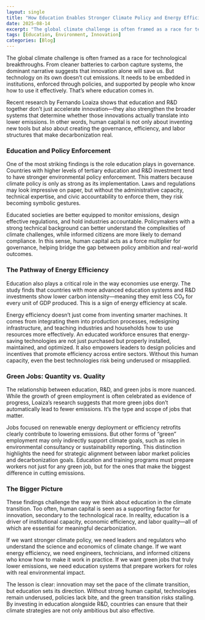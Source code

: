 ```yaml
---
layout: single
title: "How Education Enables Stronger Climate Policy and Energy Efficiency"
date: 2025-08-14
excerpt: "The global climate challenge is often framed as a race for technological breakthroughs. From cleaner batteries to carbon capture systems, the dominant narrative suggests that innovation alone will save us."
tags: [Education, Environment, Innovation]
categories: [Blog]
---
```



The global climate challenge is often framed as a race for technological breakthroughs. From cleaner batteries to carbon capture systems, the dominant narrative suggests that innovation alone will save us. But technology on its own doesn’t cut emissions. It needs to be embedded in institutions, enforced through policies, and supported by people who know how to use it effectively. That’s where education comes in.

Recent research by Fernando Loaiza shows that education and R&D together don’t just accelerate innovation—they also strengthen the broader systems that determine whether those innovations actually translate into lower emissions. In other words, human capital is not only about inventing new tools but also about creating the governance, efficiency, and labor structures that make decarbonization real.

### Education and Policy Enforcement

One of the most striking findings is the role education plays in governance. Countries with higher levels of tertiary education and R&D investment tend to have stronger environmental policy enforcement. This matters because climate policy is only as strong as its implementation. Laws and regulations may look impressive on paper, but without the administrative capacity, technical expertise, and civic accountability to enforce them, they risk becoming symbolic gestures.

Educated societies are better equipped to monitor emissions, design effective regulations, and hold industries accountable. Policymakers with a strong technical background can better understand the complexities of climate challenges, while informed citizens are more likely to demand compliance. In this sense, human capital acts as a force multiplier for governance, helping bridge the gap between policy ambition and real-world outcomes.
 
### The Pathway of Energy Efficiency

Education also plays a critical role in the way economies use energy. The study finds that countries with more advanced education systems and R&D investments show lower carbon intensity—meaning they emit less CO₂ for every unit of GDP produced. This is a sign of energy efficiency at scale.

Energy efficiency doesn’t just come from inventing smarter machines. It comes from integrating them into production processes, redesigning infrastructure, and teaching industries and households how to use resources more effectively. An educated workforce ensures that energy-saving technologies are not just purchased but properly installed, maintained, and optimized. It also empowers leaders to design policies and incentives that promote efficiency across entire sectors. Without this human capacity, even the best technologies risk being underused or misapplied.

### Green Jobs: Quantity vs. Quality

The relationship between education, R&D, and green jobs is more nuanced. While the growth of green employment is often celebrated as evidence of progress, Loaiza’s research suggests that more green jobs don’t automatically lead to fewer emissions. It’s the type and scope of jobs that matter.

Jobs focused on renewable energy deployment or efficiency retrofits clearly contribute to lowering emissions. But other forms of “green” employment may only indirectly support climate goals, such as roles in environmental consultancy or sustainability reporting. This distinction highlights the need for strategic alignment between labor market policies and decarbonization goals. Education and training programs must prepare workers not just for any green job, but for the ones that make the biggest difference in cutting emissions.

### The Bigger Picture

These findings challenge the way we think about education in the climate transition. Too often, human capital is seen as a supporting factor for innovation, secondary to the technological race. In reality, education is a driver of institutional capacity, economic efficiency, and labor quality—all of which are essential for meaningful decarbonization.

If we want stronger climate policy, we need leaders and regulators who understand the science and economics of climate change. If we want energy efficiency, we need engineers, technicians, and informed citizens who know how to make it work in practice. If we want green jobs that truly lower emissions, we need education systems that prepare workers for roles with real environmental impact.

The lesson is clear: innovation may set the pace of the climate transition, but education sets its direction. Without strong human capital, technologies remain underused, policies lack bite, and the green transition risks stalling. By investing in education alongside R&D, countries can ensure that their climate strategies are not only ambitious but also effective.

